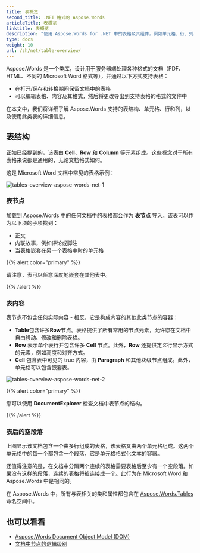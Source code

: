 ```yaml
---
title: 表概览
second_title: .NET 格式的 Aspose.Words
articleTitle: 表概览
linktitle: 表概览
description: "使用 Aspose.Words for .NET 中的表格及其组件，例如单元格、行、列。如何使用 C# 中的表。"
type: docs
weight: 10
url: /zh/net/table-overview/
---
```


Aspose.Words 是一个类库，设计用于服务器端处理各种格式的文档（PDF、HTML、不同的 Microsoft Word 格式等），并通过以下方式支持表格：

* 在打开/保存和转换期间保留文档中的表格
* 可以编辑表格、内容及其格式，然后将更改导出到支持表格的格式的文件中

在本文中，我们将详细了解 Aspose.Words 支持的表结构、单元格、行和列，以及使用此类表的详细信息。

## 表结构

正如已经提到的，该表由 **Cell**、**Row** 和 **Column** 等元素组成。这些概念对于所有表格来说都是通用的，无论文档格式如何。

这是 Microsoft Word 文档中常见的表格示例：

![tables-overview-aspose-words-net-1](/words/net/table-overview/tables-overview-1.png)

### 表节点

加载到 Aspose.Words 中的任何文档中的表格都会作为 **表节点** 导入。该表可以作为以下项的子项找到：

- 正文
- 内联故事，例如评论或脚注
- 当表格嵌套在另一个表格中时的单元格

{{% alert color="primary" %}}

请注意，表可以任意深度地嵌套在其他表中。

{{% /alert %}}

### 表内容

表节点不包含任何实际内容 - 相反，它是构成内容的其他此类节点的容器：

- **Table**包含许多**Row**节点。表格提供了所有常用的节点元素，允许您在文档中自由移动、修改和删除表格。
- **Row** 表示单个表行并包含许多 **Cell** 节点。此外，**Row** 还提供定义行显示方式的元素，例如高度和对齐方式。
- **Cell** 包含表中可见的 true 内容，由 **Paragraph** 和其他块级节点组成。此外，单元格可以包含嵌套表。

![tables-overview-aspose-words-net-2](/words/net/table-overview/tables-overview-2.png)

{{% alert color="primary" %}}

您可以使用 **DocumentExplorer** 检查文档中表节点的结构。

{{% /alert %}}

### 表后的空段落

上图显示该文档包含一个由多行组成的表格，该表格又由两个单元格组成。这两个单元格中的每一个都包含一个段落，它是单元格格式化文本的容器。

还值得注意的是，在文档中分隔两个连续的表格需要表格后至少有一个空段落。如果没有这样的段落，连续的表格将被连接成一个。此行为在 Microsoft Word 和 Aspose.Words 中是相同的。

在 Aspose.Words 中，所有与表相关的类和属性都包含在 [Aspose.Words.Tables](https://reference.aspose.com/words/net/aspose.words.tables/) 命名空间中。

## 也可以看看

* [Aspose.Words Document Object Model (DOM)](/words/zh/net/aspose-words-document-object-model/)
* [文档中节点的逻辑级别](/words/zh/net/logical-levels-of-nodes-in-a-document/)